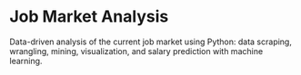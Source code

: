 # Job Market Analysis

Data-driven analysis of the current job market using Python: data scraping, wrangling, mining, visualization, and salary prediction with machine learning.
